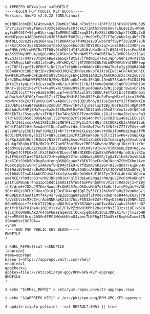     $ APPREPO_KEY=$(cat <<ENDFILE
    -----BEGIN PGP PUBLIC KEY BLOCK-----
    Version: GnuPG v2.0.22 (GNU/Linux)

    mQINBGIo0nEBEAC4tnw40/LZOuMGzC3h4LnT9oS5c++J6Pf7/IihFxVRCbV9L5O5
    lhVYIJS5YTo8yfWAuvTUzXge85GuAVzUjckKJjiNAhxTQ0CRnvrLhLe0id1+WKWC
    wy8x6PC6IY+56qvBXbrsxqaTwMPEN4hQDJxoqGIFvFz2BLfKRNOVbpk7tKQDy7x8
    6oMUFpppLAJ8Q8xH0q7v03R3FdaMHTWHIbL/+Mu9DYEySTLFfgGVAhelgL4kScEB
    XMf0LLc8va29Y9n20B+ncwlr100RA45s7fHM82e1vDlwb6YQftByPf30JB3RlkJh
    srkRztXbbrJy5EQ1m0monTbe6JjppdxhooU5rXDY18Cx3qJ+iuBs04ocC34UFjvw
    amFH5bjYM/rwMRTBu7TT68v9fnEQCldY4FpD1HiUXm3KnL7rBSAt+SIvrsFeoRlH
    ga3KS5bWy9PPuA/eQpGvd6q8LRSHcGx76vMAM5f5vfA8M5lNw2VBxROJ6v2zIGaj
    HSEm3srJ/D4XYvJtgWceBweZa65qxfBt5sJlfRdNq1c7awCJeph5Aen1vW+XIzhS
    0LDYkMgqzkbFzw83izQeuPypNYoHDyX/tj0TZVKG6C6NJWLb8PDWVzUYdCDRP+wp
    i+JT8F+IzgrSTv0PBHFSjNn7JinT+6b8KzxVW8AOzXBVeHWaTkaleIyjDQARAQAB
    tB5WdWx0ciBBcHBzIDxzdXBwb3J0QHZ1bHRyLmNvbT6JAj8EEwECACkFAmIo0nEC
    GwMFCRLMAwAHCwkIBwMCAQYVCAIJCgsEFgIDAQIeAQIXgAAKCRDUsX3rXs2yUz7s
    D/9/OMma0MWhW5F5296fB/EMv/D4Bno0kC+eDc3PxQ0c49eWU733abSeFhC04fF0
    1KtsIVzXyaL+S+k2Lv/paZKxWK/1u+9FVnjI+B/iiKomoBqVWUdSqOPDJUYub1Gm
    XKhf+jDjRz1FeVfCY+4+uV9x4ItkNNvUV9z0jyn4QWnAx3vNijb8gbr8w1vCnEtG
    7AoZZUtuctT76ryHaNz9J00ucpf+kU5YUAcwlAYLO0QWLFetYzX1btsT8UBXnGm1
    wUD4cVoKSdY0GrYvme81ZiiZ7Ump3HUtPJ9dsO52EsOuEdFo+gMSteSjkco13M9k
    vbwhruYdxZv/TTwnUGHGVFvxAB8uS//jvjOBjJbn6/RJIusZywtzYXZYfOW5wXIn
    3ZUJbPpsFeaB49ukBSa3ZnbUmf/M5w/jH4vfqjn8slspT2ByjNof6Is0lnRpK6tM
    dN4AduRo59Pj5Ma7vye6w2wffSBw8WlHsPWsl5D41aSkzO9x8fhYeu3zv0fQ0JsO
    PPKEkT3/C5sqqvR/s+Tf0LhTAvTAHg52CRFFzmc6MOXLz2GjJteHAaJ6eCsraPa3
    c7djG5O530S0C0UoQA6gollSZY8ngGp/P9sD6S4ohPc7JEvxD3H1w4OaL1ECusEt
    tKJGT395ivsqxAAbIX0IIJEoLMBYH1cItWy3iZ/UzHNyh7kCDQRiKNJxARAA17uk
    HCdiE24672HzU8vwAeHJlDua7adEovfdxLkJeV8wI7seZiGVNfktZZ71VPGy+nnM
    gJVy0PqJyI5BljUqP/0Me2Ij4brTtrtHtm1KLGsp56nvrtUR61fBnMNqINwpJfPh
    0dQirDMU8hr8y/51I7J+hBYucoWEipm/MACBFkWFeDnr63lrzItavK0+v5XWpXkp
    IqPXpJqW9JRn/JR3bOzVN1X7TtuEEg6suoPmCCvZu5C6tGLTcdbiq4ga4VvxUb/d
    q7ukgfYRgDo1OI0/BK2OiE97ux5C3nm15NvrIMFJ0GBwhdvJPWpqL1NkYi3iiX0+
    qgpdVxQ1ySULdZcnEOKCkIBv3bBQPQiGPsRXCKdV+UjxUv7sjdKmKDLdzW+KgEvw
    43MqeXfCFPk0x6tlFkJtEAXH/DLuesf6BzNCKKDeZdw0YaXPeEQFHprm0zbjvR2w
    3vlFVOeXZlWzGFQJJoX72+HepO0pKEZfunxQN6wkg85SR/IgOaTz1bdB/QsvbBLD
    Xc4SI6i99Kk5DYBugRaH+onqOS0QEguWm3Y8EK79pxEHdOW1DcgNZShMZXhniAvx
    hQ6Xc1Kpb7wVPxjixAm8GfVHz04ytik9+GrfdSnmvnRZ9GP+8i3xQmoY+A1pHvHy
    K5t9di6V0+SA/cBmRDbFOwgwJVGn82RPaSQU6lsAEQEAAYkCJQQYAQIADwUCYijS
    cQIbDAUJEswDAAAKCRDUsX3rXs2yUwzUD/9o36kXUEJ6lFysIbT4L4K+N41OQo+A
    emYRCE/Yh0dtpS3runW2JDPeRDjoXFgl5ldaLw62NgqInhW/guEZVc6sMko6Hgft
    pa1tlqRWqnEr4ho1zpdb8dci5n051tAYWGTGsFP8nbnhN/JVisrJRdXdsjz+hZ8y
    rhE/dcm5+7DXLJM7Km/NwnodFcOhRC57noO5UssMeG7otSoRcffpfsPDgdsY+VGC
    9Br+ODQ/oRFHXCHoa+B8jOjCDc8lK4+q8iBplZy55CC12hGKx9Ra8yI9vUWVqG/j
    4H50E9zUtGoAfEMYf4Xy4srvwpZSbqqW94EDydfZfVXevxdGbreb844AJk6xyjY9
    YaVcCbVz6sMXCZvlrAdmNNKapK21Jd7hsaFS832wEZd7rFOqvD35HW1iQ9NFuBZX
    GEUeMhQoL+7+tHrXTJYONrpndUQfNJwfGYSR7AWhzzAOTwzOXaVuabvS5hhYrn07
    pntfrDtAVYHjh4O+joQJV1sYwI/F1wPZzMvU1hMh12RaoYYNsZFBJzszi0E+x6Cu
    GjLKjkbGW08uAk3/k4daV6BesaqewVIlOCxxyqdDe0xIUusJMKEX17C/jlvIJoH8
    A/xeMEdNl6rqc2h5Ge6EPClMKvkhMzmOJvbecTLKP6gJ7IAnGV+lRxgHuIxmwtCN
    SSmnWHkcE8C70A==
    =ynen
    -----END PGP PUBLIC KEY BLOCK-----
    ENDFILE
    )

    $ RHEL_REPO=$(cat <<ENDFILE
    [apprepo]
    name=apprepo
    baseurl=https://apprepo.vultr.com/rhel/
    enabled=1
    gpgcheck=1
    gpgkey=file:///etc/pki/rpm-gpg/RPM-GPG-KEY-apprepo
    ENDFILE
    )

    $ echo "${RHEL_REPO}" > /etc/yum.repos.d/vultr-apprepo.repo
    
    $ echo "${APPREPO_KEY}" > /etc/pki/rpm-gpg/RPM-GPG-KEY-apprepo
    
    $ update-crypto-policies --set DEFAULT:SHA1 || true
